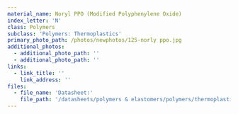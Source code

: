 ```yaml
---
material_name: Noryl PPO (Modified Polyphenylene Oxide)
index_letter: 'N'
class: Polymers
subclass: 'Polymers: Thermoplastics'
primary_photo_path: /photos/newphotos/125-norly ppo.jpg
additional_photos:
  - additional_photo_path: ''
  - additional_photo_path: ''
links:
  - link_title: ''
    link_address: ''
files:
  - file_name: 'Datasheet:'
    file_path: '/datasheets/polymers & elastomers/polymers/thermoplastics/ppo.pdf'
---
```


